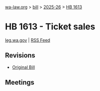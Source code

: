[wa-law.org](/) > [bill](/bill/) > [2025-26](/bill/2025-26/) > [HB 1613](/bill/2025-26/hb/1613/)

# HB 1613 - Ticket sales
[leg.wa.gov](https://app.leg.wa.gov/billsummary?BillNumber=1613&Year=2025&Initiative=false) | [RSS Feed](./rss.xml)

## Revisions
* [Original Bill](1/)

## Meetings